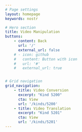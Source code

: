 ```yaml
---
# Page settings
layout: homepage
keywords: nostr

# Hero section
title: Video Manipulation
buttons:
    - content: Back
      url: '/'
      external_url: false
    # - icon: github
    #   content: Button with icon
    #   url: '#'
    #   external_url: true


# Grid navigation
grid_navigation:
    - title: Video Conversion
      excerpt: "Kind 5200"
      cta: View
      url: '/kinds/5200'
    - title: Video Translation
      excerpt: "Kind 5201"
      cta: View
      url: '/kinds/5201'
---
```

